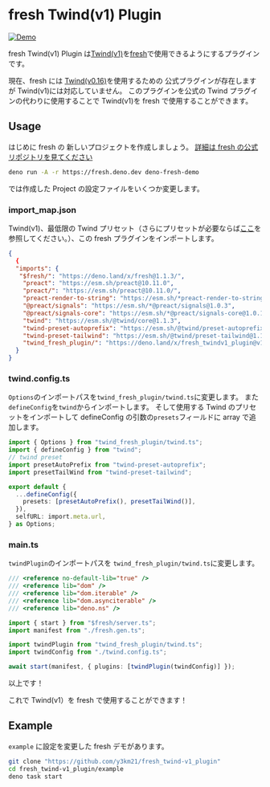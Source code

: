 # fresh Twind(v1) Plugin

[![Demo](https://img.shields.io/badge/Demo-Online-success.svg?style=for-the-badge&logo=deno)](https://y3km21-fresh-demo-twindv1.deno.dev/)

fresh Twind(v1) Plugin は[Twind(v1)](https://github.com/tw-in-js/twind)を[fresh](https://github.com/denoland/fresh)で使用できるようにするプラグインです。

現在、fresh には [Twind(v0.16)](https://github.com/tw-in-js/twind/tree/v0.16)を使用するための 公式プラグインが存在しますが Twind(v1)には対応していません。
このプラグインを公式の Twind プラグインの代わりに使用することで Twind(v1)を fresh で使用することができます。

## Usage

はじめに fresh の 新しいプロジェクトを作成しましょう。
[詳細は fresh の公式リポジトリを見てください](https://github.com/denoland/fresh)

```sh
deno run -A -r https://fresh.deno.dev deno-fresh-demo
```

では作成した Project の設定ファイルをいくつか変更します。

### import_map.json

Twind(v1)、最低限の Twind プリセット（さらにプリセットが必要ならば[ここ](https://twind.style/presets)を参照してください。）、この fresh プラグインをインポートします。

```json
{
  {
  "imports": {
   "$fresh/": "https://deno.land/x/fresh@1.1.3/",
    "preact": "https://esm.sh/preact@10.11.0",
    "preact/": "https://esm.sh/preact@10.11.0/",
    "preact-render-to-string": "https://esm.sh/*preact-render-to-string@5.2.4",
    "@preact/signals": "https://esm.sh/*@preact/signals@1.0.3",
    "@preact/signals-core": "https://esm.sh/*@preact/signals-core@1.0.1",
    "twind": "https://esm.sh/@twind/core@1.1.3",
    "twind-preset-autoprefix": "https://esm.sh/@twind/preset-autoprefix@1.0.7",
    "twind-preset-tailwind": "https://esm.sh/@twind/preset-tailwind@1.1.4",
    "twind_fresh_plugin/": "https://deno.land/x/fresh_twindv1_plugin@v1.3.0/"
  }
}
```

### twind.config.ts

`Options`のインポートパスを`twind_fresh_plugin/twind.ts`に変更します。
また`defineConfig`を`twind`からインポートします。
そして使用する Twind のプリセットをインポートして defineConfig の引数の`presets`フィールドに array で追加します。

```ts
import { Options } from "twind_fresh_plugin/twind.ts";
import { defineConfig } from "twind";
// twind preset
import presetAutoPrefix from "twind-preset-autoprefix";
import presetTailWind from "twind-preset-tailwind";

export default {
  ...defineConfig({
    presets: [presetAutoPrefix(), presetTailWind()],
  }),
  selfURL: import.meta.url,
} as Options;
```

### main.ts

`twindPlugin`のインポートパスを `twind_fresh_plugin/twind.ts`に変更します。

```ts
/// <reference no-default-lib="true" />
/// <reference lib="dom" />
/// <reference lib="dom.iterable" />
/// <reference lib="dom.asynciterable" />
/// <reference lib="deno.ns" />

import { start } from "$fresh/server.ts";
import manifest from "./fresh.gen.ts";

import twindPlugin from "twind_fresh_plugin/twind.ts";
import twindConfig from "./twind.config.ts";

await start(manifest, { plugins: [twindPlugin(twindConfig)] });
```

以上です！

これで Twind(v1）を fresh で使用することができます！

## Example

`example` に設定を変更した fresh デモがあります。

```sh
git clone "https://github.com/y3km21/fresh_twind-v1_plugin"
cd fresh_twind-v1_plugin/example
deno task start
```
